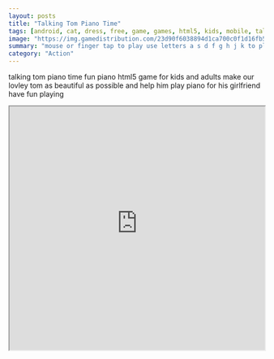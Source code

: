 ```yaml
---
layout: posts
title: "Talking Tom Piano Time"
tags: [android, cat, dress, free, game, games, html5, kids, mobile, talking, tom, touch, music, piano, gesture, free, online, games, oyna, game, free, games, play, play, games]
image: "https://img.gamedistribution.com/23d90f6038894d1ca700c0f1d16fb5df.jpg"
summary: "mouse or finger tap to play use letters a s d f g h j k to play the tones as well  free online games oyna game free games play play games"
category: "Action"
---
```


talking tom piano time fun piano html5 game for kids and adults make our lovley tom as beautiful as possible and help him play piano for his girlfriend have fun playing

<iframe width="100%" height="480px;" src="https://html5.gamedistribution.com/23d90f6038894d1ca700c0f1d16fb5df/"></iframe>